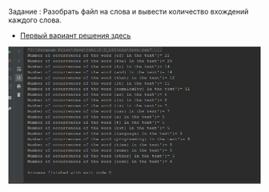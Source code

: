 Задание : Разобрать файл на слова и вывести количество вхождений каждого слова.
 -  <a href="https://github.com/apache-red/MyTask_1">Первый вариант решения здесь</a>

![Image alt](https://github.com/apache-red/MYTask_1/raw/master/ShowTask.png)
